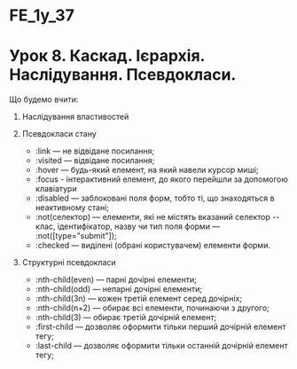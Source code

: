 # FE_1y_37

# Урок 8. Каскад. Ієрархія. Наслідування. Псевдокласи.

Що будемо вчити:

1. Наслідування властивостей

2. Псевдокласи стану

   - :link — не відвідане посилання;
   - :visited — відвідане посилання;
   - :hover — будь-який елемент, на який навели курсор миші;
   - :focus - інтерактивний елемент, до якого перейшли за допомогою клавіатури
   - :disabled — заблоковані поля форм, тобто ті, що знаходяться в неактивному стані;
   - :not(селектор) — елементи, які не містять вказаний селектор -- клас, ідентифікатор, назву чи тип поля форми — :not([type="submit"]);
   - :checked — виділені (обрані користувачем) елементи форми.

3. Структурні псевдокласи

   - :nth-child(even) — парні дочірні елементи;
   - :nth-child(odd) — непарні дочірні елементи;
   - :nth-child(3n) — кожен третій елемент серед дочірніх;
   - :nth-child(n+2) — обирає всі елементи, починаючи з другого;
   - :nth-child(3) — обирає третій дочірній елемент;
   - :first-child — дозволяє оформити тільки перший дочірній елемент тегу;
   - :last-child — дозволяє оформити тільки останній дочірній елемент тегу;
